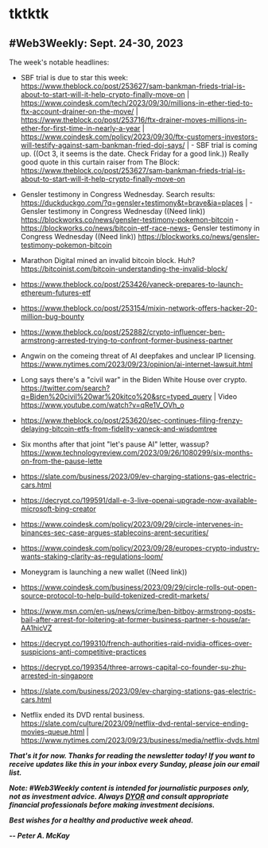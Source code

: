 # tktktk
## #Web3Weekly: Sept. 24-30, 2023

<!--

Lead item. Remember: Keep it to ~400 words!

-->

The week's notable headlines:

- SBF trial is due to star this week: https://www.theblock.co/post/253627/sam-bankman-frieds-trial-is-about-to-start-will-it-help-crypto-finally-move-on | https://www.coindesk.com/tech/2023/09/30/millions-in-ether-tied-to-ftx-account-drainer-on-the-move/ | https://www.theblock.co/post/253716/ftx-drainer-moves-millions-in-ether-for-first-time-in-nearly-a-year | https://www.coindesk.com/policy/2023/09/30/ftx-customers-investors-will-testify-against-sam-bankman-fried-doj-says/ | - SBF trial is coming up. ((Oct 3, it seems is the date. Check Friday for a good link.)) Really good quote in this curtain raiser from The Block: https://www.theblock.co/post/253627/sam-bankman-frieds-trial-is-about-to-start-will-it-help-crypto-finally-move-on

- Gensler testimony in Congress Wednesday. Search results: https://duckduckgo.com/?q=gensler+testimony&t=brave&ia=places | - Gensler testimony in Congress Wednesday ((Need link)) https://blockworks.co/news/gensler-testimony-pokemon-bitcoin - https://blockworks.co/news/bitcoin-etf-race-news- Gensler testimony in Congress Wednesday ((Need link)) https://blockworks.co/news/gensler-testimony-pokemon-bitcoin

- Marathon Digital mined an invalid bitcoin block. Huh? https://bitcoinist.com/bitcoin-understanding-the-invalid-block/

- https://www.theblock.co/post/253426/vaneck-prepares-to-launch-ethereum-futures-etf

- https://www.theblock.co/post/253154/mixin-network-offers-hacker-20-million-bug-bounty

- https://www.theblock.co/post/252882/crypto-influencer-ben-armstrong-arrested-trying-to-confront-former-business-partner

- Angwin on the comeing threat of AI deepfakes and unclear IP licensing. https://www.nytimes.com/2023/09/23/opinion/ai-internet-lawsuit.html

- Long says there's a "civil war" in the Biden White House over crypto. https://twitter.com/search?q=Biden%20civil%20war%20kitco%20&src=typed_query | Video https://www.youtube.com/watch?v=qRe1V_OVh_o

- https://www.theblock.co/post/253620/sec-continues-filing-frenzy-delaying-bitcoin-etfs-from-fidelity-vaneck-and-wisdomtree

- Six months after that joint "let's pause AI" letter, wassup? https://www.technologyreview.com/2023/09/26/1080299/six-months-on-from-the-pause-lette

- https://slate.com/business/2023/09/ev-charging-stations-gas-electric-cars.html

- https://decrypt.co/199591/dall-e-3-live-openai-upgrade-now-available-microsoft-bing-creator

- https://www.coindesk.com/policy/2023/09/29/circle-intervenes-in-binances-sec-case-argues-stablecoins-arent-securities/

- https://www.coindesk.com/policy/2023/09/28/europes-crypto-industry-wants-staking-clarity-as-regulations-loom/

- Moneygram is launching a new wallet ((Need link))

- https://www.coindesk.com/business/2023/09/29/circle-rolls-out-open-source-protocol-to-help-build-tokenized-credit-markets/

- https://www.msn.com/en-us/news/crime/ben-bitboy-armstrong-posts-bail-after-arrest-for-loitering-at-former-business-partner-s-house/ar-AA1hicVZ

- https://decrypt.co/199310/french-authorities-raid-nvidia-offices-over-suspicions-anti-competitive-practices

- https://decrypt.co/199354/three-arrows-capital-co-founder-su-zhu-arrested-in-singapore

- https://slate.com/business/2023/09/ev-charging-stations-gas-electric-cars.html

- Netflix ended its DVD rental business. https://slate.com/culture/2023/09/netflix-dvd-rental-service-ending-movies-queue.html | https://www.nytimes.com/2023/09/23/business/media/netflix-dvds.html

<!-- Boilerplate needs re-working. This is version from last week... -->

_**That's it for now. Thanks for reading the newsletter today! If you want to receive updates like this in your inbox every Sunday, please join our email list.**_

_**Note: #Web3Weekly content is intended for journalistic purposes only, not as investment advice. Always [DYOR](https://www.urbandictionary.com/define.php?term=DYOR) and consult appropriate financial professionals before making investment decisions.**_

_**Best wishes for a healthy and productive week ahead.**_  

_**-- Peter A. McKay**_  
